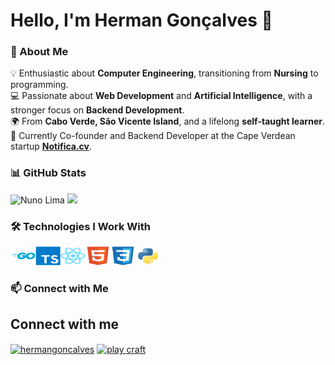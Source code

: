 <h1 align="left">Hello, I'm Herman Gonçalves 👋</h1>

### 🚀 About Me  
💡 Enthusiastic about **Computer Engineering**, transitioning from **Nursing** to programming.  
💻 Passionate about **Web Development** and **Artificial Intelligence**, with a stronger focus on **Backend Development**.  
🌍 From **Cabo Verde, São Vicente Island**, and a lifelong **self-taught learner**.  
🔧 Currently Co-founder and Backend Developer at the Cape Verdean startup  [**Notifica.cv**](https://notifica.cv).

### 📊 GitHub Stats
<div>
<img align="" height='150px' src="https://github-readme-stats.vercel.app/api?username=hermangoncalves&hide_title=true&show_icons=true&theme=dark" alt="Nuno Lima" />
<img align="" height='150px' src="https://github-readme-stats.vercel.app/api/top-langs/?username=hermangoncalves&langs_count=10&hide_title=false&layout=compact&theme=dark&count_private=true&hide=css,html" />
 </div>

### 🛠 Technologies I Work With  
<div style="display: inline-flex">
  <img align="center" alt="" height="30" width="40" src="https://raw.githubusercontent.com/devicons/devicon/refs/heads/master/icons/go/go-original-wordmark.svg">
  <img align="center" alt=""height="30" width="40" src="https://raw.githubusercontent.com/devicons/devicon/master/icons/typescript/typescript-plain.svg">
  <img align="center" alt="" height="30" width="40" src="https://raw.githubusercontent.com/devicons/devicon/master/icons/react/react-original.svg">
  <img align="center" alt="" height="30" width="40" src="https://raw.githubusercontent.com/devicons/devicon/master/icons/html5/html5-original.svg">
  <img align="center" alt="" height="30" width="40" src="https://raw.githubusercontent.com/devicons/devicon/master/icons/css3/css3-original.svg">
  <img align="center" alt="" height="30" width="40" src="https://raw.githubusercontent.com/devicons/devicon/master/icons/python/python-original.svg">
</div>

### 📫 Connect with Me  
<div>
  <h2  >Connect with me</h2>
<a href="https://www.instagram.com/h_g0ncalves" target="blank"><img align="center" src="https://raw.githubusercontent.com/rahuldkjain/github-profile-readme-generator/master/src/images/icons/Social/instagram.svg" alt="hermangoncalves" height="35" width="45" /></a>
<a href="https://wa.link/32kdgv" target="blank"><img align="center" src="https://raw.githubusercontent.com/rahuldkjain/github-profile-readme-generator/refs/heads/master/src/images/icons/Social/whatsapp.svg" alt="play craft" height="35" width="35" /></a>

 </div>

